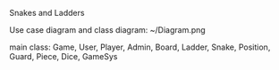 Snakes and Ladders 

Use case diagram and class diagram: ~/Diagram.png

main class: Game, User, Player, Admin, Board, Ladder, Snake, Position, Guard, Piece, Dice, GameSys